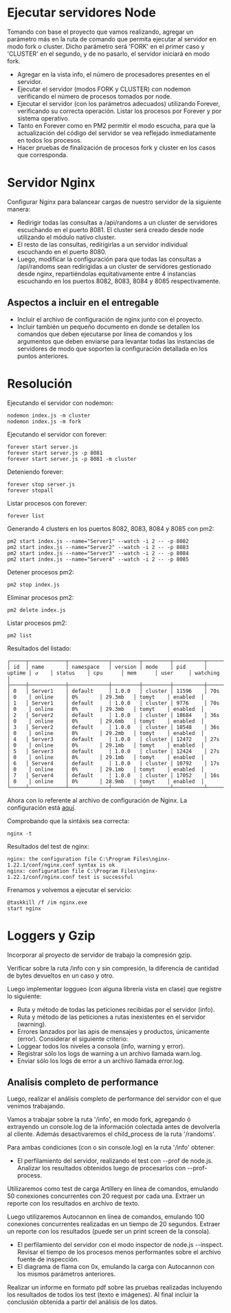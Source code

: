# Ejecutar servidores Node

Tomando con base el proyecto que vamos realizando, agregar un parámetro más en la ruta de comando que permita ejecutar al servidor en modo fork o cluster. Dicho parámetro será 'FORK' en el primer caso y 'CLUSTER' en el segundo, y de no pasarlo, el servidor iniciará en modo fork.

- Agregar en la vista info, el número de procesadores presentes en el servidor.
- Ejecutar el servidor (modos FORK y CLUSTER) con nodemon verificando el número de procesos tomados por node.
- Ejecutar el servidor (con los parámetros adecuados) utilizando Forever, verificando su correcta operación. Listar los procesos por Forever y por sistema operativo.
- Tanto en Forever como en PM2 permitir el modo escucha, para que la actualización del código del servidor se vea reflejado inmediatamente en todos los procesos.
- Hacer pruebas de finalización de procesos fork y cluster en los casos que corresponda.

# Servidor Nginx

Configurar Nginx para balancear cargas de nuestro servidor de la siguiente manera:

- Redirigir todas las consultas a /api/randoms a un cluster de servidores escuchando en el puerto 8081. El cluster será creado desde node utilizando el módulo nativo cluster.
- El resto de las consultas, redirigirlas a un servidor individual escuchando en el puerto 8080.
- Luego, modificar la configuración para que todas las consultas a /api/randoms sean redirigidas a un cluster de servidores gestionado desde nginx, repartiéndolas equitativamente entre 4 instancias escuchando en los puertos 8082, 8083, 8084 y 8085 respectivamente.

## Aspectos a incluir en el entregable

- Incluir el archivo de configuración de nginx junto con el proyecto.
- Incluir también un pequeño documento en donde se detallen los comandos que deben ejecutarse por línea de comandos y los argumentos que deben enviarse para levantar todas las instancias de servidores de modo que soporten la configuración detallada en los puntos anteriores.

# Resolución

Ejecutando el servidor con nodemon:

```
nodemon index.js -m cluster
nodemon index.js -m fork
```

Ejecutando el servidor con forever:

```
forever start server.js
forever start server.js -p 8081
forever start server.js -p 8081 -m cluster
```

Deteniendo forever:

```
forever stop server.js
forever stopall
```

Listar procesos con forever:

```
forever list
```

Generando 4 clusters en los puertos 8082, 8083, 8084 y 8085 con pm2:

```
pm2 start index.js --name="Server1" --watch -i 2 -- -p 8082
pm2 start index.js --name="Server2" --watch -i 2 -- -p 8083
pm2 start index.js --name="Server3" --watch -i 2 -- -p 8084
pm2 start index.js --name="Server4" --watch -i 2 -- -p 8085
```

Detener procesos pm2:

```
pm2 stop index.js
```

Eliminar procesos pm2:

```
pm2 delete index.js
```

Listar procesos pm2:

```
pm2 list
```

Resultados del listado:

```
┌─────┬────────────┬─────────────┬─────────┬─────────┬──────────┬────────┬──────┬───────────┬──────────┬──────────┬──────────┬──────────┐
│ id  │ name       │ namespace   │ version │ mode    │ pid      │ uptime │ ↺    │ status    │ cpu      │ mem      │ user     │ watching │
├─────┼────────────┼─────────────┼─────────┼─────────┼──────────┼────────┼──────┼───────────┼──────────┼──────────┼──────────┼──────────┤
│ 0   │ Server1    │ default     │ 1.0.0   │ cluster │ 11596    │ 70s    │ 0    │ online    │ 0%       │ 29.3mb   │ tomyt    │ enabled  │
│ 1   │ Server1    │ default     │ 1.0.0   │ cluster │ 9776     │ 70s    │ 0    │ online    │ 0%       │ 29.3mb   │ tomyt    │ enabled  │
│ 2   │ Server2    │ default     │ 1.0.0   │ cluster │ 18684    │ 36s    │ 0    │ online    │ 0%       │ 29.6mb   │ tomyt    │ enabled  │
│ 3   │ Server2    │ default     │ 1.0.0   │ cluster │ 18548    │ 36s    │ 0    │ online    │ 0%       │ 29.2mb   │ tomyt    │ enabled  │
│ 4   │ Server3    │ default     │ 1.0.0   │ cluster │ 12472    │ 27s    │ 0    │ online    │ 0%       │ 29.1mb   │ tomyt    │ enabled  │
│ 5   │ Server3    │ default     │ 1.0.0   │ cluster │ 12424    │ 27s    │ 0    │ online    │ 0%       │ 29.1mb   │ tomyt    │ enabled  │
│ 6   │ Server4    │ default     │ 1.0.0   │ cluster │ 10792    │ 17s    │ 0    │ online    │ 0%       │ 29.1mb   │ tomyt    │ enabled  │
│ 7   │ Server4    │ default     │ 1.0.0   │ cluster │ 17052    │ 16s    │ 0    │ online    │ 0%       │ 28.9mb   │ tomyt    │ enabled  │
└─────┴────────────┴─────────────┴─────────┴─────────┴──────────┴────────┴──────┴───────────┴──────────┴──────────┴──────────┴──────────┘

```

Ahora con lo referente al archivo de configuración de Nginx. La configuración está [aquí](./nginx.conf).

Comprobando que la sintáxis sea correcta:

```
nginx -t
```

Resultados del test de nginx:

```
nginx: the configuration file C:\Program Files\nginx-1.22.1/conf/nginx.conf syntax is ok
nginx: configuration file C:\Program Files\nginx-1.22.1/conf/nginx.conf test is successful
```

Frenamos y volvemos a ejecutar el servicio:

```
@taskkill /f /im nginx.exe
start nginx
```

# Loggers y Gzip

Incorporar al proyecto de servidor de trabajo la compresión gzip.

Verificar sobre la ruta /info con y sin compresión, la diferencia de cantidad de bytes devueltos en un caso y otro.

Luego implementar loggueo (con alguna librería vista en clase) que registre lo siguiente:

- Ruta y método de todas las peticiones recibidas por el servidor (info).
- Ruta y método de las peticiones a rutas inexistentes en el servidor (warning).
- Errores lanzados por las apis de mensajes y productos, únicamente (error).
  Considerar el siguiente criterio:
- Loggear todos los niveles a consola (info, warning y error).
- Registrar sólo los logs de warning a un archivo llamada warn.log.
- Enviar sólo los logs de error a un archivo llamada error.log.

## Analisis completo de performance

Luego, realizar el análisis completo de performance del servidor con el que venimos trabajando.

Vamos a trabajar sobre la ruta '/info', en modo fork, agregando ó extrayendo un console.log de la información colectada antes de devolverla al cliente. Además desactivaremos el child_process de la ruta '/randoms'.

Para ambas condiciones (con o sin console.log) en la ruta '/info' obtener:

- El perfilamiento del servidor, realizando el test con --prof de node.js. Analizar los resultados obtenidos luego de procesarlos con --prof-process.

Utilizaremos como test de carga Artillery en línea de comandos, emulando 50 conexiones concurrentes con 20 request por cada una. Extraer un reporte con los resultados en archivo de texto.

Luego utilizaremos Autocannon en línea de comandos, emulando 100 conexiones concurrentes realizadas en un tiempo de 20 segundos. Extraer un reporte con los resultados (puede ser un print screen de la consola).

- El perfilamiento del servidor con el modo inspector de node.js --inspect. Revisar el tiempo de los procesos menos performantes sobre el archivo fuente de inspección.
- El diagrama de flama con 0x, emulando la carga con Autocannon con los mismos parámetros anteriores.

Realizar un informe en formato pdf sobre las pruebas realizadas incluyendo los resultados de todos los test (texto e imágenes).
Al final incluir la conclusión obtenida a partir del análisis de los datos.

<!-- artillery quick --count 50 -n 20 "http://localhost:8080/info" > result_con_consoleLog.txt
artillery quick --count 50 -n 20 "http://localhost:8080/info" > result_sin_consoleLog.txt
node --prof-process .\isolate-0000015009DB11F0-11184-v8.log > profiler_con_console_log.txt
node --prof-process .\isolate-0000023E4B15EE40-17248-v8.log > profiler_sin_console_log.txt -->
